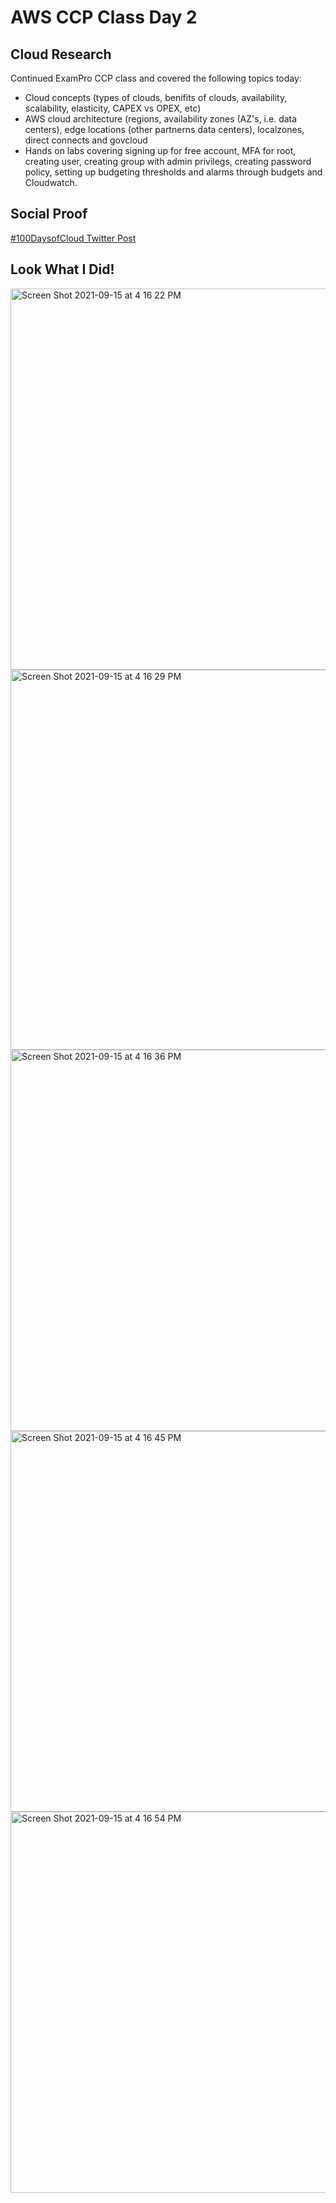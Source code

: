 # AWS CCP Class Day 2

## Cloud Research

Continued ExamPro CCP class and covered the following topics today:
- Cloud concepts (types of clouds, benifits of clouds, availability, scalability, elasticity, CAPEX vs OPEX, etc)
- AWS cloud architecture (regions, availability zones (AZ's, i.e. data centers), edge locations (other partnerns data centers), localzones, direct connects and govcloud
- Hands on labs covering signing up for free account, MFA for root, creating user, creating group with admin privilegs, creating password policy, setting up budgeting thresholds and alarms through budgets and Cloudwatch.

## Social Proof

[#100DaysofCloud Twitter Post](https://twitter.com/JBizzle703/status/1438238277304209409)

## Look What I Did!
<img width="610" alt="Screen Shot 2021-09-15 at 4 16 22 PM" src="https://user-images.githubusercontent.com/90277861/133503565-a846e61f-fcd1-4de1-b2e2-32b04fb008cf.png">
<img width="608" alt="Screen Shot 2021-09-15 at 4 16 29 PM" src="https://user-images.githubusercontent.com/90277861/133503549-b0e0f457-54da-4210-bfa1-6a370eb8fc77.png">
<img width="610" alt="Screen Shot 2021-09-15 at 4 16 36 PM" src="https://user-images.githubusercontent.com/90277861/133503588-f455564d-7742-431d-9e66-6317f3c16fab.png">
<img width="609" alt="Screen Shot 2021-09-15 at 4 16 45 PM" src="https://user-images.githubusercontent.com/90277861/133503601-ba9c6aff-59bf-4ba6-8f7a-a95b9f63ca50.png">
<img width="610" alt="Screen Shot 2021-09-15 at 4 16 54 PM" src="https://user-images.githubusercontent.com/90277861/133503609-dbe060e2-e0ee-4e82-b788-6422f45fc5f6.png">

